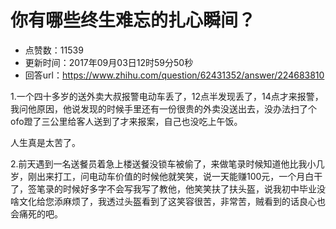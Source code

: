 # 你有哪些终生难忘的扎心瞬间？
- 点赞数：11539
- 更新时间：2017年09月03日12时59分50秒
- 回答url：https://www.zhihu.com/question/62431352/answer/224683810
<body>
 <p data-pid="j1NstxF3">1.一个四十多岁的送外卖大叔报警电动车丢了，12点半发现丢了，14点才来报警，我问他原因，他说发现的时候手里还有一份很贵的外卖没送出去，没办法扫了个ofo蹬了三公里给客人送到了才来报案，自己也没吃上午饭。</p>
 <p data-pid="mXSM3wmF">人生真是太苦了。</p>
 <p data-pid="VDBWqWFR">2.前天遇到一名送餐员着急上楼送餐没锁车被偷了，来做笔录时候知道他比我小几岁，刚出来打工，问电动车价值的时候他就笑笑，说一天能赚100元，一个月白干了，签笔录的时候好多字不会写我写了教他，他笑笑扶了扶头盔，说我初中毕业没啥文化给您添麻烦了，我透过头盔看到了这笑容很苦，非常苦，贼看到的话良心也会痛死的吧。</p>
</body>
